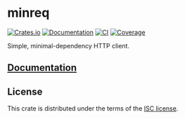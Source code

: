 # minreq
[![Crates.io](https://img.shields.io/crates/d/minreq.svg)](https://crates.io/crates/minreq)
[![Documentation](https://docs.rs/minreq/badge.svg)](https://docs.rs/minreq)
[![CI](https://img.shields.io/travis/neonmoe/minreq/1.0.0.svg)](https://travis-ci.org/neonmoe/minreq)
[![Coverage](https://img.shields.io/codecov/c/github/neonmoe/minreq.svg)](https://codecov.io/gh/neonmoe/minreq)

Simple, minimal-dependency HTTP client.

## [Documentation](https://docs.rs/minreq)

## License
This crate is distributed under the terms of the [ISC license](COPYING.md).
